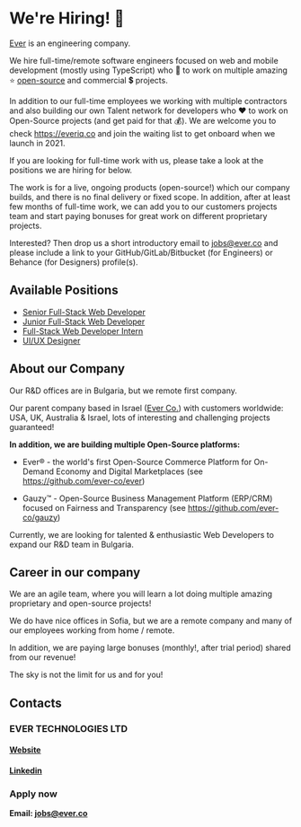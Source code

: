 # We're Hiring! :rocket:

[Ever](https://ever.co) is an engineering company.

We hire full-time/remote software engineers focused on web and mobile development (mostly using TypeScript) who 💖 to work on multiple amazing :star: [open-source](https://github.com/ever-co) and commercial :heavy_dollar_sign: projects.

In addition to our full-time employees we working with multiple contractors and also building our own Talent network for developers who ❤️ to work on Open-Source projects (and get paid for that :moneybag:). We are welcome you to check https://everiq.co and join the waiting list to get onboard when we launch in 2021.

If you are looking for full-time work with us, please take a look at the positions we are hiring for below.

The work is for a live, ongoing products (open-source!) which our company builds, and there is no final delivery or fixed scope.
In addition, after at least few months of full-time work, we can add you to our customers projects team and start paying bonuses for great work on different proprietary projects.

Interested? Then drop us a short introductory email to jobs@ever.co and please include a link to your GitHub/GitLab/Bitbucket (for Engineers) or Behance (for Designers) profile(s).

## Available Positions

 * [Senior Full-Stack Web Developer](https://github.com/ever-co/jobs/blob/master/SeniorWebDeveloper.md)
 * [Junior Full-Stack Web Developer](https://github.com/ever-co/jobs/blob/master/JuniorWebDeveloper.md)
 * [Full-Stack Web Developer Intern](https://github.com/ever-co/jobs/blob/master/WebDeleloperIntern.md)
 * [UI/UX Designer](https://github.com/ever-co/jobs/blob/master/UiUxDesigner.md)
 
## About our Compаny

Our R&D offices are in Bulgaria, but we remote first company.

Our parent company based in Israel ([Ever Co.](https://ever.co)) with customers worldwide: USA, UK, Australia & Israel, lots of interesting and challenging projects guaranteed!

 **In addition, we are building multiple Open-Source platforms:**
  
  * Ever® - the world's first Open-Source Commerce Platform for On-Demand Economy and Digital Marketplaces (see https://github.com/ever-co/ever)
  
  * Gauzy™ - Open-Source Business Management Platform (ERP/CRM) focused on Fairness and Transparency (see https://github.com/ever-co/gauzy)

Currently, we are looking for talented & enthusiastic Web Developers to expand our R&D team in Bulgaria.

## Career in our company

We are an agile team, where you will learn a lot doing multiple amazing proprietary and open-source projects!

We do have nice offices in Sofia, but we are a remote company and many of our employees working from home / remote.

In addition, we are paying large bonuses (monthly!, after trial period) shared from our revenue!

The sky is not the limit for us and for you!

## Contacts

### EVER TECHNOLOGIES LTD

#### [Website](https://ever.tech)
#### [Linkedin](https://www.linkedin.com/company/ever-technologies)

### Apply now
**Email: jobs@ever.co**
